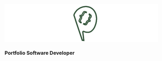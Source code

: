 ![img](https://raw.githubusercontent.com/papchenko/papchenko.com/15c3c9d1af25fda34fe39db26e96532277fc8c34/resources/img/papckenko-logo.svg)
### Portfolio Software Developer
